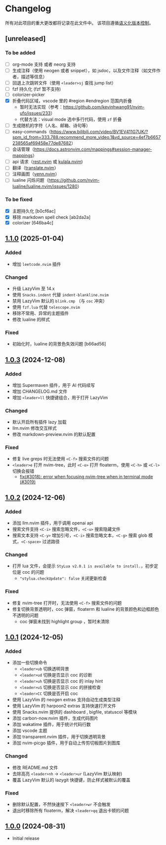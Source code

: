 # Changelog

所有对此项目的重大更改都将记录在此文件中。
该项目遵循[语义化版本控制](https://semver.org/spec/v2.0.0.html)。

## [unreleased]

### To be added

- [ ] org-mode 支持 或者 neorg 支持
- [ ] 生成注释（使用 neogen 或者 snippet），如 jsdoc，以及文件注释（如文件作者，描述等信息）
- [ ] 回退上次跳转文件（使用 `<leader>sj` 查找 jump list）
- [ ] fzf 持久化 (fzf 暂不支持)
- [ ] colorizer-picker
- [x] 折叠代码区域，vscode 里的 #region #endregion 范围内折叠
  - 暂时无法实现（参考：<https://github.com/kevinhwang91/nvim-ufo/issues/233>）
  - 代替方法：visual mode 选中多行代码，使用 `zf` 折叠
- [ ] 生成随机的字符（人名、邮箱、诗句等）
- [ ] easy-commands（<https://www.bilibili.com/video/BV1EV411G7UK/?spm_id_from=333.788.recommend_more_video.1&vd_source=4ef7b6657238565af69458e77de87682>）
- [ ] 会话管理（<https://docs.astronvim.com/mappings#session-manager-mappings>）
- [ ] api 请求（[rest.nvim](https://github.com/rest-nvim/rest.nvim) 或 [kulala.nvim](https://github.com/mistweaverco/kulala.nvim))
- [ ] 翻译（[translate.nvim](https://github.com/uga-rosa/translate.nvim)）
- [ ] 注释画图（[venn.nvim](https://github.com/jbyuki/venn.nvim)）
- [ ] lualine 闪烁问题（<https://github.com/nvim-lualine/lualine.nvim/issues/1280>）

### To be fixed

- [x] 主题持久化 [b0cf6ac]
- [x] 移除 markdown spell check [ab2da2a]
- [x] colorizer [646ba4c]

## [1.1.0](https://github.com/shy-robin/shy-nvim/compare/v1.0.3...v1.1.0) (2025-01-04)

### Added

- 增加 `leetcode.nvim` 插件

### Changed

- 升级 LazyVim 至 14.x
- 使用 `Snacks.indent` 代替 `indent-blankline.nvim`
- 禁用 LazyVim 默认的 `blink.cmp` （与 `coc` 冲突）
- 使用 `fzf.lua` 代替 `telescope.nvim`
- 移除不常用、异常的主题插件
- 修改 lualine 的样式

### Fixed

- 初始化时，lualine 的背景色失效问题 [b66ad56]

## [1.0.3](https://github.com/shy-robin/shy-nvim/compare/v1.0.2...v1.0.3) (2024-12-08)

### Added

- 增加 Supermaven 插件，用于 AI 代码续写
- 增加 CHANGELOG.md 文件
- 增加 `<leader>ll` 快捷键组合，用于打开 LazyVim

### Changed

- 默认开启所有插件 lazy 加载
- llm.nvim 修改交互样式
- 修改 markdown-preview.nvim 的默认配置

### Fixed

- 修复 live greps 时无法使用 `<C-f>` 搜索文件的问题
- `<leader>e` 打开 nvim-tree，此时 `<C-o>` 打开 floaterm，使用 `<C-h>` 或 `<C-l>` 切换会报错
  - [fix(#3018): error when focusing nvim-tree when in terminal mode (#3019)](https://github.com/nvim-tree/nvim-tree.lua/commit/db8d7ac1f524fc6f808764b29fa695c51e014aa6)

## [1.0.2](https://github.com/shy-robin/shy-nvim/compare/v1.0.1...v1.0.2) (2024-12-06)

### Added

- 添加 llm.nvim 插件，用于调用 openai api
- 搜索文件支持 `<C-i>` 搜索忽略文件，`<C-u>` 搜索隐藏文件
- 搜索文本支持 `<C-y>` 增加引号，`<C-i>` 搜索忽略文本，`<C-g>` 搜索 glob 模式，`<C-space>` 过滤路径

### Changed

- 打开 lua 文件，会提示 `StyLua v2.0.1 is available to install.`，初步定位是 coc 的问题
  - `"stylua.checkUpdate": false` 关闭更新检查

### Fixed

- 修复 nvim-tree 打开时，无法使用 `<C-f>` 搜索文件的问题
- 修复切换背景透明时，coc 弹窗，floaterm 和 lualine 的背景颜色和边框颜色不透明的问题
  - coc 弹窗未找到 highlight group ，暂时未清除

## [1.0.1](https://github.com/shy-robin/shy-nvim/compare/v1.0.0...v1.0.1) (2024-12-05)

### Added

- 添加一些切换命令
  - `<leader>ub` 切换透明背景
  - `<leader>ud` 切换是否显示 coc 的诊断
  - `<leader>uh` 切换是否显示 coc 的 inlay hint
  - `<leader>uS` 切换是否显示 coc 的拼接检查
  - `<leader>CC` 切换是否开启 coc
- 使用 LazyVim 的 neogen extras 支持自动生成类型注释
- 使用 LazyVim 的 harpoon2 extras 支持快速打开文件
- 使用 Snacks.nvim 提供的 dashboard , bigfile, statuscol 等模块
- 添加 carbon-now.nvim 插件，生成代码图片
- 添加 wakatime 插件，用于统计代码行数
- 添加 vscode 主题
- 添加 transparent.nvim 插件，用于切换透明背景
- 添加 nvim-picgo 插件，用于自动上传剪切板图片到图库

### Changed

- 修改 README.md 文件
- 去除高亮 `<leader>nh` → `<leader>ur` (LazyVim 默认映射)
- 覆盖 LazyVim 默认的 lazygit 快捷键，防止样式被默认的覆盖

### Fixed

- 删除默认配置，不然快速按下 `<leader>wr` 不会触发
- 退出时移除所有 floaterm，解决 `<leader>qq` 退出卡顿的问题

## [1.0.0](https://github.com/shy-robin/shy-nvim/releases/tag/v1.0.0) (2024-08-31)

- Initial release
